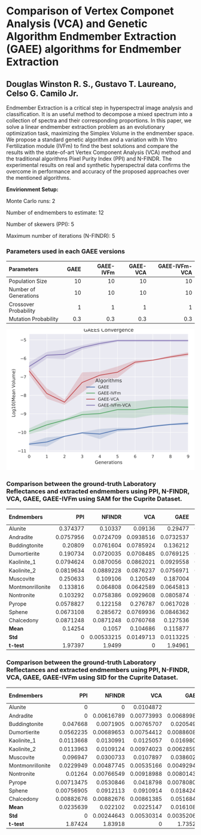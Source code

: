 # Comparison of Vertex Componet Analysis (VCA) and Genetic Algorithm Endmember Extraction (GAEE) algorithms for Endmember Extraction

## Douglas Winston R. S., Gustavo T. Laureano, Celso G. Camilo Jr.

Endmember Extraction is a critical step in hyperspectral image analysis and classification. It is an useful method to decompose a mixed spectrum into a collection of spectra and their corresponding proportions. In this paper, we solve a linear endmember extraction problem as an evolutionary optimization task, maximizing the Simplex Volume in the endmember space. We propose a standard genetic algorithm and a variation with In Vitro Fertilization module (IVFm) to find the best solutions and compare the results with the state-of-art Vertex Component Analysis (VCA) method and the traditional algorithms Pixel Purity Index (PPI) and N-FINDR. The experimental results on real and synthetic hyperspectral data confirms the overcome in performance and accuracy of the proposed approaches over the mentioned algorithms.

**Envirionment Setup:**

Monte Carlo runs: 2 

Number of endmembers to estimate: 12 

Number of skewers (PPI): 5 

Maximum number of iterations (N-FINDR): 5 

### Parameters used in each GAEE versions

| Parameters            |   GAEE |   GAEE-IVFm |   GAEE-VCA |   GAEE-IVFm-VCA |
|:----------------------|-------:|------------:|-----------:|----------------:|
| Population Size       |   10   |        10   |       10   |            10   |
| Number of Generations |   10   |        10   |       10   |            10   |
| Crossover Probability |    1   |         1   |        1   |             1   |
| Mutation Probability  |    0.3 |         0.3 |        0.3 |             0.3 |

![alt text](Convergence.png)

### Comparison between the ground-truth Laboratory Reflectances and extracted endmembers using PPI, N-FINDR, VCA, GAEE, GAEE-IVFm using SAM for the Cuprite Dataset.

| Endmembers       |       PPI |     NFINDR |       VCA |      GAEE |   GAEE-IVFm |   GAEE-VCA |   GAEE-IVFm-VCA |
|:-----------------|----------:|-----------:|----------:|----------:|------------:|-----------:|----------------:|
| Alunite          | 0.374377  | 0.10337    | 0.09136   | 0.29477   |   0.0988756 |  0.0951658 |      0.0951658  |
| Andradite        | 0.0757956 | 0.0724709  | 0.0938516 | 0.0732537 |   0.106114  |  0.0784494 |      0.0849071  |
| Buddingtonite    | 0.20809   | 0.0761604  | 0.0785924 | 0.136212  |   0.149265  |  0.0761598 |      0.0761598  |
| Dumortierite     | 0.190734  | 0.0720035  | 0.0708485 | 0.0769125 |   0.0967679 |  0.0720841 |      0.0720841  |
| Kaolinite_1      | 0.0794624 | 0.0870056  | 0.0862021 | 0.0929558 |   0.0873443 |  0.0870058 |      0.0870058  |
| Kaolinite_2      | 0.0819634 | 0.0889228  | 0.0876237 | 0.0756971 |   0.0592781 |  0.0885846 |      0.0658336  |
| Muscovite        | 0.250633  | 0.109106   | 0.120549  | 0.187004  |   0.260077  |  0.216763  |      0.165173   |
| Montmonrillonite | 0.133816  | 0.064808   | 0.0642589 | 0.0645813 |   0.0664523 |  0.0664311 |      0.05903    |
| Nontronite       | 0.103292  | 0.0758386  | 0.0929608 | 0.0805874 |   0.0778562 |  0.115033  |      0.0780452  |
| Pyrope           | 0.0578827 | 0.122158   | 0.276787  | 0.0617028 |   0.0626181 |  0.058842  |      0.0606743  |
| Sphene           | 0.0673108 | 0.285672   | 0.0769936 | 0.0846362 |   0.06846   |  0.098202  |      0.285672   |
| Chalcedony       | 0.0871248 | 0.0871248  | 0.0760768 | 0.127536  |   0.195646  |  0.0871248 |      0.0871248  |
| **Mean**         | 0.14254   | 0.1057     | 0.104686  | 0.115877  |   0.110793  |  0.100012  |      0.104079   |
| **Std**          | 0         | 0.00533215 | 0.0149713 | 0.0113225 |   0.0203239 |  0.0176732 |      0.00668595 |
| **t-test**       | 1.97397   | 1.9499     | 0         | 1.94961   |   1.91621   |  1.90411   |      1.94044    |

### Comparison between the ground-truth Laboratory Reflectances and extracted endmembers using PPI, N-FINDR, VCA, GAEE, GAEE-IVFm using SID for the Cuprite Dataset.

| Endmembers       |        PPI |     NFINDR |        VCA |       GAEE |   GAEE-IVFm |   GAEE-VCA |   GAEE-IVFm-VCA |
|:-----------------|-----------:|-----------:|-----------:|-----------:|------------:|-----------:|----------------:|
| Alunite          | 0          | 0          | 0.0104872  | 0          |  0          | 0.011496   |      0.011496   |
| Andradite        | 0          | 0.00616789 | 0.00773993 | 0.00689982 |  0.00717946 | 0.00764555 |      0.0128857  |
| Buddingtonite    | 0.047668   | 0.0071905  | 0.00765707 | 0.0205497  |  0.0170227  | 0.0071905  |      0.0071905  |
| Dumortierite     | 0.0562235  | 0.00689653 | 0.00754412 | 0.00886082 |  0.0054884  | 0.00754467 |      0.00754467 |
| Kaolinite_1      | 0.0113668  | 0.0130991  | 0.0125057  | 0.0169809  |  0.0148153  | 0.0130991  |      0.0130991  |
| Kaolinite_2      | 0.0113963  | 0.0109124  | 0.00974023 | 0.00628592 |  0.0040087  | 0.0113932  |      0.00610629 |
| Muscovite        | 0.096947   | 0.0300733  | 0.0107897  | 0.0386027  |  0.0357739  | 0.0657069  |      0.0189268  |
| Montmonrillonite | 0.0229949  | 0.00487745 | 0.00535166 | 0.00492942 |  0.00602144 | 0.00498531 |      0.00465124 |
| Nontronite       | 0.01264    | 0.00766549 | 0.00918988 | 0.00801433 |  0.00785371 | 0.0155032  |      0.00815511 |
| Pyrope           | 0.00713475 | 0.0530846  | 0.0418798  | 0.00780804 |  0.00696181 | 0.00613064 |      0.0331924  |
| Sphene           | 0.00756905 | 0.0912113  | 0.0910914  | 0.0184249  |  0.0220709  | 0.0120016  |      0.0912113  |
| Chalcedony       | 0.00882676 | 0.00882676 | 0.00861385 | 0.0516843  |  0.0329762  | 0.00882676 |      0.00882676 |
| **Mean**         | 0.0235639  | 0.022102   | 0.0225147  | 0.0161085  |  0.0149651  | 0.0208502  |      0.0188413  |
| **Std**          | 0          | 0.00244643 | 0.00530314 | 0.00352063 |  0.00413781 | 0.0123771  |      0.00122644 |
| **t-test**       | 1.87424    | 1.83918    | 0          | 1.73523    |  1.7108     | 1.58385    |      1.81604    |

